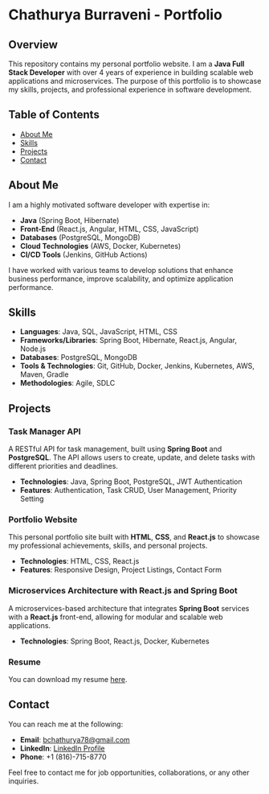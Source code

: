 # Chathurya Burraveni - Portfolio

## Overview
This repository contains my personal portfolio website. I am a **Java Full Stack Developer** with over 4 years of experience in building scalable web applications and microservices. The purpose of this portfolio is to showcase my skills, projects, and professional experience in software development.

## Table of Contents
- [About Me](#about-me)
- [Skills](#skills)
- [Projects](#projects)
- [Contact](#contact)

## About Me
I am a highly motivated software developer with expertise in:
- **Java** (Spring Boot, Hibernate)
- **Front-End** (React.js, Angular, HTML, CSS, JavaScript)
- **Databases** (PostgreSQL, MongoDB)
- **Cloud Technologies** (AWS, Docker, Kubernetes)
- **CI/CD Tools** (Jenkins, GitHub Actions)

I have worked with various teams to develop solutions that enhance business performance, improve scalability, and optimize application performance.

## Skills
- **Languages**: Java, SQL, JavaScript, HTML, CSS
- **Frameworks/Libraries**: Spring Boot, Hibernate, React.js, Angular, Node.js
- **Databases**: PostgreSQL, MongoDB
- **Tools & Technologies**: Git, GitHub, Docker, Jenkins, Kubernetes, AWS, Maven, Gradle
- **Methodologies**: Agile, SDLC

## Projects
### Task Manager API
A RESTful API for task management, built using **Spring Boot** and **PostgreSQL**. The API allows users to create, update, and delete tasks with different priorities and deadlines.

- **Technologies**: Java, Spring Boot, PostgreSQL, JWT Authentication
- **Features**: Authentication, Task CRUD, User Management, Priority Setting

### Portfolio Website
This personal portfolio site built with **HTML**, **CSS**, and **React.js** to showcase my professional achievements, skills, and personal projects.

- **Technologies**: HTML, CSS, React.js
- **Features**: Responsive Design, Project Listings, Contact Form

### Microservices Architecture with React.js and Spring Boot
A microservices-based architecture that integrates **Spring Boot** services with a **React.js** front-end, allowing for modular and scalable web applications.

- **Technologies**: Spring Boot, React.js, Docker, Kubernetes

### Resume
You can download my resume [here](assets/resume.pdf).

## Contact
You can reach me at the following:
- **Email**: [bchathurya78@gmail.com](mailto:bchathurya78@gmail.com)
- **LinkedIn**: [LinkedIn Profile](https://www.linkedin.com/in/chathurya-b-a903b9179/)
- **Phone**: +1 (816)-715-8770

Feel free to contact me for job opportunities, collaborations, or any other inquiries.
